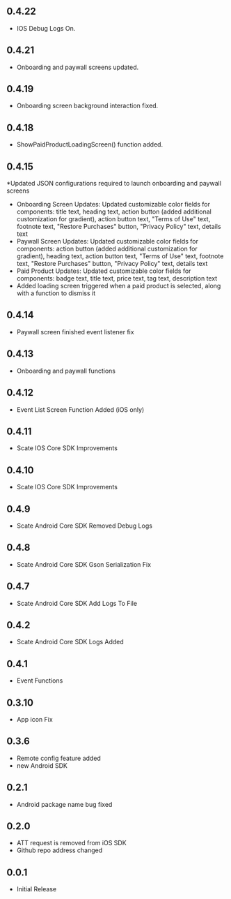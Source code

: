 ## 0.4.22
* IOS Debug Logs On.

## 0.4.21
* Onboarding and paywall screens updated.

## 0.4.19
* Onboarding screen background interaction fixed.

## 0.4.18
* ShowPaidProductLoadingScreen() function added.

## 0.4.15
*Updated JSON configurations required to launch onboarding and paywall screens
* Onboarding Screen Updates: Updated customizable color fields for components: title text, heading text, action button (added additional customization for gradient), action button text, "Terms of Use" text, footnote text, "Restore Purchases" button, "Privacy Policy" text, details text  
* Paywall Screen Updates: Updated customizable color fields for components: action button (added additional customization for gradient), heading text, action button text, "Terms of Use" text, footnote text, "Restore Purchases" button, "Privacy Policy" text, details text  
* Paid Product Updates: Updated customizable color fields for components: badge text, title text, price text, tag text, description text  
* Added loading screen triggered when a paid product is selected, along with a function to dismiss it

## 0.4.14
* Paywall screen finished event listener fix

## 0.4.13
* Onboarding and paywall functions

## 0.4.12
* Event List Screen Function Added (iOS only)

## 0.4.11
* Scate IOS Core SDK Improvements

## 0.4.10
* Scate IOS Core SDK Improvements

## 0.4.9
* Scate Android Core SDK Removed Debug Logs

## 0.4.8
* Scate Android Core SDK Gson Serialization Fix

## 0.4.7
* Scate Android Core SDK Add Logs To File

## 0.4.2
* Scate Android Core SDK Logs Added

## 0.4.1
* Event Functions

## 0.3.10
* App icon Fix

## 0.3.6
* Remote config feature added
* new Android SDK 

## 0.2.1
* Android package name bug fixed

## 0.2.0

* ATT request is removed from iOS SDK
* Github repo address changed

## 0.0.1

* Initial Release
